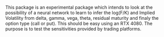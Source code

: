 This package is an experimental package which intends to look at the possibility of a neural network to learn to infer the log(F/K) and Implied Volatility from delta, gamma, vega, theta, residual maturity and finaly the option type (call or put). This should be easy using an RTX 4080. The purpose is to test the sensitivities provided by trading platforms.
